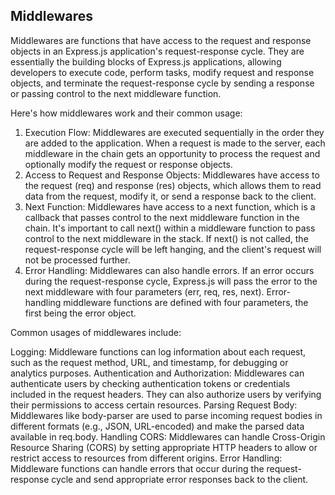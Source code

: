 ## Middlewares
Middlewares are functions that have access to the request and response objects in an Express.js application's request-response cycle. They are essentially the building blocks of Express.js applications, allowing developers to execute code, perform tasks, modify request and response objects, and terminate the request-response cycle by sending a response or passing control to the next middleware function.

Here's how middlewares work and their common usage:

1. Execution Flow: Middlewares are executed sequentially in the order they are added to the application. When a request is made to the server, each middleware in the chain gets an opportunity to process the request and optionally modify the request or response objects.
2. Access to Request and Response Objects: Middlewares have access to the request (req) and response (res) objects, which allows them to read data from the request, modify it, or send a response back to the client.
3. Next Function: Middlewares have access to a next function, which is a callback that passes control to the next middleware function in the chain. It's important to call next() within a middleware function to pass control to the next middleware in the stack. If next() is not called, the request-response cycle will be left hanging, and the client's request will not be processed further.
4. Error Handling: Middlewares can also handle errors. If an error occurs during the request-response cycle, Express.js will pass the error to the next middleware with four parameters (err, req, res, next). Error-handling middleware functions are defined with four parameters, the first being the error object.

Common usages of middlewares include:

Logging: Middleware functions can log information about each request, such as the request method, URL, and timestamp, for debugging or analytics purposes.
Authentication and Authorization: Middlewares can authenticate users by checking authentication tokens or credentials included in the request headers. They can also authorize users by verifying their permissions to access certain resources.
Parsing Request Body: Middlewares like body-parser are used to parse incoming request bodies in different formats (e.g., JSON, URL-encoded) and make the parsed data available in req.body.
Handling CORS: Middlewares can handle Cross-Origin Resource Sharing (CORS) by setting appropriate HTTP headers to allow or restrict access to resources from different origins.
Error Handling: Middleware functions can handle errors that occur during the request-response cycle and send appropriate error responses back to the client.